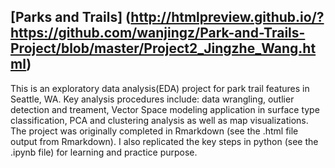 ## [Parks and Trails] (http://htmlpreview.github.io/?https://github.com/wanjingz/Park-and-Trails-Project/blob/master/Project2_Jingzhe_Wang.html)

This is an exploratory data analysis(EDA) project for park trail features in Seattle, WA. Key analysis procedures include: data wrangling,
outlier detection and treament, Vector Space modeling application in surface type classification, PCA and clustering analysis as well as 
map visualizations. The project was originally completed in Rmarkdown (see the .html file output from Rmarkdown). I also replicated the key 
steps in python (see the .ipynb file) for learning and practice purpose. 


